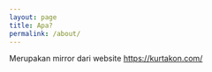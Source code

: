 ```yaml
---
layout: page
title: Apa?
permalink: /about/
---
```


Merupakan mirror dari website https://kurtakon.com/
